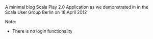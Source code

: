 A minimal blog Scala Play 2.0 Application as we demonstrated in in the Scala User Group Berlin on 18.April 2012

Note:

* There is no login functionality
